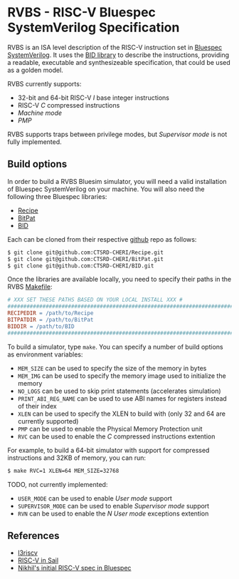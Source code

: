 # RVBS - RISC-V Bluespec SystemVerilog Specification

RVBS is an ISA level description of the RISC-V instruction set in [Bluespec SystemVerilog](http://wiki.bluespec.com/bluespec-systemverilog-and-compiler). It uses the [BID library](https://github.com/CTSRD-CHERI/BID) to describe the instructions, providing a readable, executable and synthesizeable specification, that could be used as a golden model.

RVBS currently supports:

- 32-bit and 64-bit RISC-V *I* base integer instructions
- RISC-V *C* compressed instructions
- *Machine mode*
- *PMP*

RVBS supports traps between privilege modes, but *Supervisor mode* is not fully implemented.

## Build options

In order to build a RVBS Bluesim simulator, you will need a valid installation of Bluespec SystemVerilog on your machine. You will also need the following three Bluespec libraries:

- [Recipe](https://github.com/CTSRD-CHERI/Recipe)
- [BitPat](https://github.com/CTSRD-CHERI/BitPat)
- [BID](https://github.com/CTSRD-CHERI/BID)

Each can be cloned from their respective [github](https://github.com/) repo as follows:
```sh
$ git clone git@github.com:CTSRD-CHERI/Recipe.git
$ git clone git@github.com:CTSRD-CHERI/BitPat.git
$ git clone git@github.com:CTSRD-CHERI/BID.git
```

Once the libraries are available locally, you need to specify their paths in the RVBS [Makefile](https://github.com/CTSRD-CHERI/RVBS/blob/master/Makefile):
```makefile
# XXX SET THESE PATHS BASED ON YOUR LOCAL INSTALL XXX #
################################################################################
RECIPEDIR = /path/to/Recipe
BITPATDIR = /path/to/BitPat
BIDDIR = /path/to/BID
################################################################################
```
To build a simulator, type `make`. You can specify a number of build options as environment variables:

- `MEM_SIZE` can be used to specify the size of the memory in bytes
- `MEM_IMG` can be used to specify the memory image used to initialize the memory
- `NO_LOGS` can be used to skip print statements (accelerates simulation)
- `PRINT_ABI_REG_NAME` can be used to use ABI names for registers instead of their index
- `XLEN` can be used to specify the XLEN to build with (only 32 and 64 are currently supported)
- `PMP` can be used to enable the Physical Memory Protection unit
- `RVC` can be used to enable the *C* compressed instructions extention

For example, to build a 64-bit simulator with support for compressed instructions and 32KB of memory, you can run:
```sh
$ make RVC=1 XLEN=64 MEM_SIZE=32768
```

TODO, not currently implemented:

- `USER_MODE` can be used to enable *User mode* support
- `SUPERVISOR_MODE` can be used to enable *Supervisor mode* support
- `RVN` can be used to enable the *N* *User mode* exceptions extention

## References
- [l3riscv](https://github.com/SRI-CSL/l3riscv)
- [RISC-V in Sail](https://github.com/rems-project/sail/tree/sail2/riscv)
- [Nikhil's initial RISC-V spec in Bluespec](https://github.com/rsnikhil/RISCV_ISA_Formal_Spec_in_BSV)
